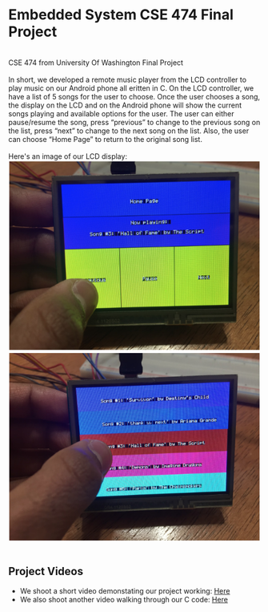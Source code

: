 # Embedded System CSE 474 Final Project
<br />CSE 474 from University Of Washington Final Project
<br /><br />In short, we developed a remote music player from the LCD controller to play music on our Android phone all eritten in C. On the LCD controller, we have a list of 5 songs for the user to choose. Once the user chooses a song, the display on the LCD and on the Android phone will show the current songs playing and available options for the user. The user can either pause/resume the song, press “previous” to change to the previous song on the list, press “next” to change to the next song on the list. Also, the user can choose “Home Page” to return to the original song list. 
<br /><br />Here's an image of our LCD display:
<br />![alt text](https://github.com/ShaneNguyen99/Embedded_System-474/blob/master/pic1.png)
<br />![alt text](https://github.com/ShaneNguyen99/Embedded_System-474/blob/master/pic2.png)
<br /><br />
## Project Videos
* We shoot a short video demonstating our project working: [Here](https://www.youtube.com/watch?v=EV58WFWePKU)
* We also shoot another video walking through our C code: [Here](https://www.youtube.com/watch?v=o4Fxm-gpvEw&feature=youtu.be)
